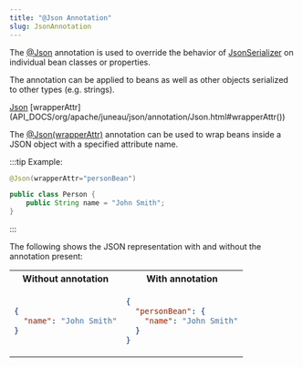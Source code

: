 ```yaml
---
title: "@Json Annotation"
slug: JsonAnnotation
---
```


The <a href="/site/apidocs/org/apache/juneau/json/annotation/Json.html" target="_blank">@Json</a> annotation is used to override the behavior of <a href="/site/apidocs/org/apache/juneau/json/JsonSerializer.html" target="_blank">JsonSerializer</a> on individual bean classes or properties.

The annotation can be applied to beans as well as other objects serialized to other types (e.g. strings).

<tree>
<node-0><java-annotation><a href="/site/apidocs/org/apache/juneau/json/annotation/Json.html" target="_blank">Json</a></java-annotation></node-0>
<node-1><java-method-annotation>[wrapperAttr](API_DOCS/org/apache/juneau/json/annotation/Json.html#wrapperAttr())</java-method-annotation></node-1>
</tree>

The [@Json(wrapperAttr)](API_DOCS/org/apache/juneau/json/annotation/Json.html#wrapperAttr()) annotation can be used
to wrap beans inside a JSON object with a specified attribute name.

:::tip Example:
```java
@Json(wrapperAttr="personBean")

public class Person {
    public String name = "John Smith";
}
```
:::

The following shows the JSON representation with and without the annotation present:

<table class="code-table">
<tr>
<th>Without annotation</th>
<th>With annotation</th>
</tr>
<tr>
<td>

```json
{
  "name": "John Smith"
}
```

</td>
<td>

```json
{
  "personBean": {
    "name": "John Smith"
  }
}
```

</td>
</tr>
</table>